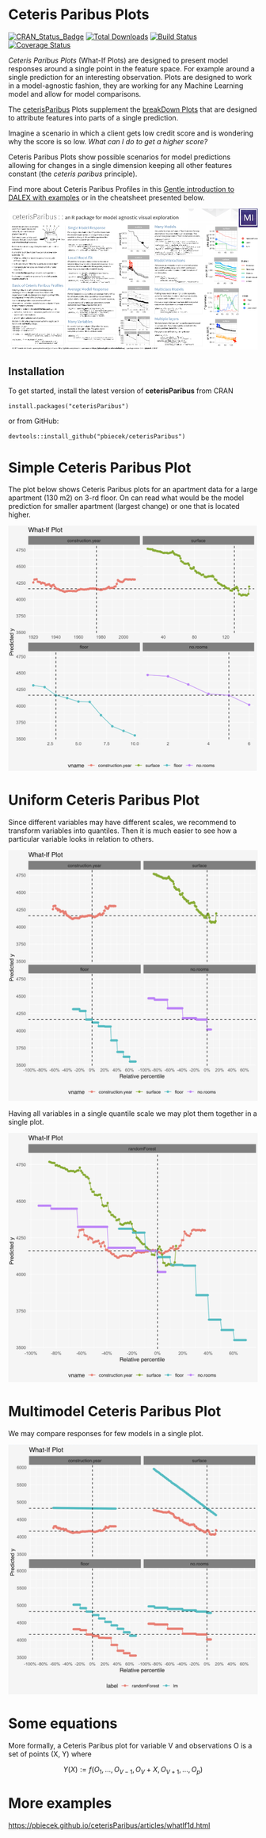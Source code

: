 # Ceteris Paribus Plots 

[![CRAN_Status_Badge](http://www.r-pkg.org/badges/version/ceterisParibus)](https://cran.r-project.org/package=ceterisParibus)
[![Total Downloads](http://cranlogs.r-pkg.org/badges/grand-total/ceterisParibus?color=orange)](http://cranlogs.r-pkg.org/badges/grand-total/ceterisParibus)
[![Build Status](https://api.travis-ci.org/pbiecek/ceterisParibus.png)](https://travis-ci.org/pbiecek/ceterisParibus)
[![Coverage
Status](https://img.shields.io/codecov/c/github/pbiecek/ceterisParibus/master.svg)](https://codecov.io/github/pbiecek/ceterisParibus?branch=master)


*Ceteris Paribus Plots* (What-If Plots) are designed to present model responses around a single point in the feature space. For example around a single prediction for an interesting observation. Plots are designed to work in a model-agnostic fashion, they are working for any Machine Learning model and allow for model comparisons.

The [ceterisParibus]( https://github.com/pbiecek/ceterisParibus) Plots supplement the [breakDown Plots]( https://github.com/pbiecek/breakDown) that are designed to attribute features into parts of a single prediction.

Imagine a scenario in which a client gets low credit score and is wondering why the score is so low. *What can I do to get a higher score?*

Ceteris Paribus Plots show possible scenarios for model predictions allowing for changes in a single dimension keeping all other features constant (the *ceteris paribus* principle).

Find more about Ceteris Paribus Profiles in this [Gentle introduction to DALEX with examples](https://pbiecek.github.io/DALEX_docs/5-ceterisParibus.html#ceterisParibus) or in the cheatsheet presented below.

<a href="cheatsheets/CeterisParibusCheatsheet.pdf">
<img src="cheatsheets/CeterisParibusCheatsheet.png">
</a>

## Installation

To get started, install the latest version of **ceterisParibus** from CRAN

```
install.packages("ceterisParibus")
```

or from GitHub:

```
devtools::install_github("pbiecek/ceterisParibus")
```

# Simple Ceteris Paribus Plot

The plot below shows Ceteris Paribus plots for an apartment data for a large apartment (130 m2) on 3-rd floor. On can read what would be the model prediction for smaller apartment (largest change) or one that is located higher.

<center><img width="600" src="misc/use_case_1.png"></center>

# Uniform Ceteris Paribus Plot

Since different variables may have different scales, we recommend to transform variables into quantiles. Then it is much easier to see how a particular variable looks in relation to others.

<center><img width="600" src="misc/use_case_2.png"></center>

Having all variables in a single quantile scale we may plot them together in a single plot.

<center><img width="600" src="misc/use_case_3.png"></center>

# Multimodel Ceteris Paribus Plot

We may compare responses for few models in a single plot.

<center><img width="600" src="misc/use_case_4.png"></center>

# Some equations

More formally, a Ceteris Paribus plot for variable V and observations O is a set of points (X, Y) where

$$Y(X) := f(O_1, ..., O_{V-1}, O_{V} + X, O_{V+1}, ..., O_{p})$$


# More examples

https://pbiecek.github.io/ceterisParibus/articles/whatIf1d.html

